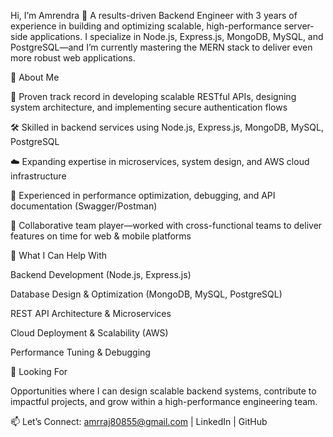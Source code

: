 Hi, I’m Amrendra 👋
A results-driven Backend Engineer with 3 years of experience in building and optimizing scalable, high-performance server-side applications.
I specialize in Node.js, Express.js, MongoDB, MySQL, and PostgreSQL—and I’m currently mastering the MERN stack to deliver even more robust web applications.

💼 About Me

🚀 Proven track record in developing scalable RESTful APIs, designing system architecture, and implementing secure authentication flows

🛠 Skilled in backend services using Node.js, Express.js, MongoDB, MySQL, PostgreSQL

☁️ Expanding expertise in microservices, system design, and AWS cloud infrastructure

🧩 Experienced in performance optimization, debugging, and API documentation (Swagger/Postman)

🤝 Collaborative team player—worked with cross-functional teams to deliver features on time for web & mobile platforms

💬 What I Can Help With

Backend Development (Node.js, Express.js)

Database Design & Optimization (MongoDB, MySQL, PostgreSQL)

REST API Architecture & Microservices

Cloud Deployment & Scalability (AWS)

Performance Tuning & Debugging

👀 Looking For

Opportunities where I can design scalable backend systems, contribute to impactful projects, and grow within a high-performance engineering team.

📫 Let’s Connect: amrraj80855@gmail.com | LinkedIn | GitHub
